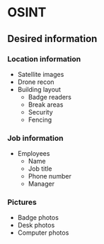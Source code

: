 # OSINT

## Desired information

### Location information
- Satellite images
- Drone recon
- Building layout
  - Badge readers
  - Break areas
  - Security
  - Fencing

### Job information
- Employees
  - Name
  - Job title
  - Phone number
  - Manager

### Pictures
- Badge photos
- Desk photos
- Computer photos
